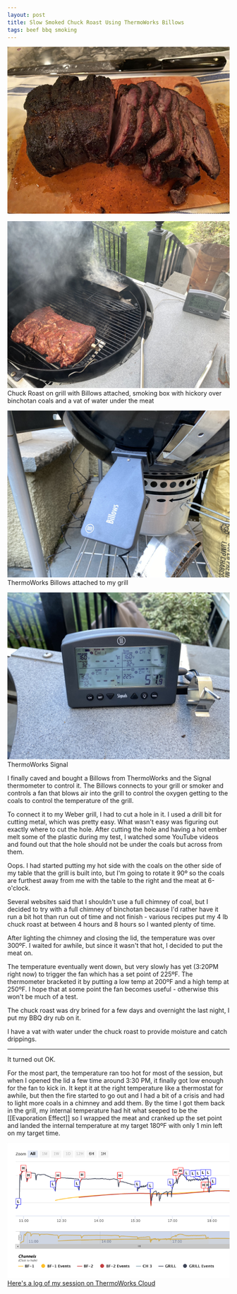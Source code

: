 ```yaml
---
layout: post
title: Slow Smoked Chuck Roast Using ThermoWorks Billows
tags: beef bbq smoking
---
```

![Finished Chuck Roast](images/C0BAD622-6BCD-49C2-B47F-666858812DAA_1_105_c.jpeg)

![Chuck Roast on Grill with Billows](/images/chuck-billows.jpeg)
Chuck Roast on grill with Billows attached, smoking box with hickory over binchotan coals and a vat of water under the meat

![Billows](/images/billows.jpeg)
ThermoWorks Billows attached to my grill

![Signal](/images/signal.jpeg)
ThermoWorks Signal

I finally caved and bought a Billows from ThermoWorks and the Signal thermometer to control it. The Billows connects to your grill or smoker and controls a fan that blows air into the grill to control the oxygen getting to the coals to control the temperature of the grill.

To connect it to my Weber grill, I had to cut a hole in it. I used a drill bit for cutting metal, which was pretty easy. What wasn't easy was figuring out exactly where to cut the hole. After cutting the hole and having a hot ember melt some of the plastic during my test, I watched some YouTube videos and found out that the hole should not be under the coals but across from them.

Oops. I had started putting my hot side with the coals on the other side of my table that the grill is built into, but I'm going to rotate it 90º so the coals are furthest away from me with the table to the right and the meat at 6-o'clock.

Several websites said that I shouldn't use a full chimney of coal, but I decided to try with a full chimney of binchotan because I'd rather have it run a bit hot than run out of time and not finish - various recipes put my 4 lb chuck roast at between 4 hours and 8 hours so I wanted plenty of time.

After lighting the chimney and closing the lid, the temperature was over 300ºF. I waited for awhile, but since it wasn't that hot, I decided to put the meat on.

The temperature eventually went down, but very slowly has yet (3:20PM right now) to trigger the fan which has a set point of 225ºF. The thermometer bracketed it by putting a low temp at 200ºF and a high temp at 250ºF. I hope that at some point the fan becomes useful - otherwise this won't be much of a test.

The chuck roast was dry brined for a few days and overnight the last night, I put my BBQ dry rub on it.

I have a vat with water under the chuck roast to provide moisture and catch drippings.

---

It turned out OK.

For the most part, the temperature ran too hot for most of the session, but when I opened the lid a few time around 3:30 PM, it finally got low enough for the fan to kick in. It kept it at the right temperature like a thermostat for awhile, but then the fire started to go out and I had a bit of a crisis and had to light more coals in a chimney and add them. By the time I got them back in the grill, my internal temperature had hit what seeped to be the [[Evaporation Effect]] so I wrapped the meat and cranked up the set point and landed the internal temperature at my target 180ºF with only 1 min left on my target time.

![Chart](/images/signal-chart.png)
[Here's a log of my session on ThermoWorks Cloud](https://cloud.thermoworks.com/shared/6Ewsfp1iF9Gur38X4R8g)

